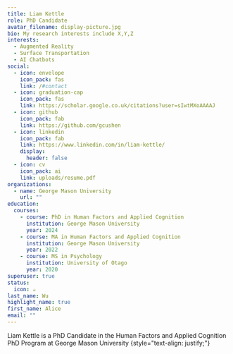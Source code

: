 ```yaml
---
title: Liam Kettle
role: PhD Candidate
avatar_filename: display-picture.jpg
bio: My research interests include X,Y,Z
interests:
  - Augmented Reality
  - Surface Transportation
  - AI Chatbots
social:
  - icon: envelope
    icon_pack: fas
    link: /#contact
  - icon: graduation-cap
    icon_pack: fas
    link: https://scholar.google.co.uk/citations?user=sIwtMXoAAAAJ
  - icon: github
    icon_pack: fab
    link: https://github.com/gcushen
  - icon: linkedin
    icon_pack: fab
    link: https://www.linkedin.com/in/liam-kettle/
    display:
      header: false
  - icon: cv
    icon_pack: ai
    link: uploads/resume.pdf
organizations:
  - name: George Mason University
    url: ""
education:
  courses:
    - course: PhD in Human Factors and Applied Cognition
      institution: George Mason University
      year: 2024
    - course: MA in Human Factors and Applied Cognition
      institution: George Mason University
      year: 2022
    - course: MS in Psychology
      institution: University of Otago
      year: 2020
superuser: true
status:
  icon: ☕️
last_name: Wu
highlight_name: true
first_name: Alice
email: ""
---
```

Liam Kettle is a PhD Candidate in the Human Factors and Applied Cognition PhD Program at George Mason University
{style="text-align: justify;"}